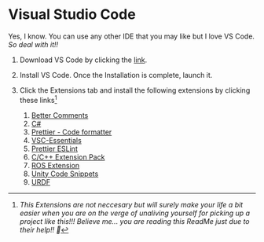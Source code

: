 # Visual Studio Code

Yes, I know. You can use any other IDE that you may like but I love VS Code. _So deal with it!!_

1. Download VS Code by clicking the [link](https://code.visualstudio.com/).
2. Install VS Code. Once the Installation is complete, launch it.
3. Click the Extensions tab and install the following extensions by clicking these links[^1]

   1. [Better Comments](https://marketplace.visualstudio.com/items?itemName=aaron-bond.better-comments)
   2. [C#](https://marketplace.visualstudio.com/items?itemName=ms-dotnettools.csharp)
   3. [Prettier - Code formatter](https://marketplace.visualstudio.com/items?itemName=esbenp.prettier-vscode)
   4. [VSC-Essentials](https://marketplace.visualstudio.com/items?itemName=Gydunhn.vsc-essentials)
   5. [Prettier ESLint](https://marketplace.visualstudio.com/items?itemName=rvest.vs-code-prettier-eslint)
   6. [C/C++ Extension Pack](https://marketplace.visualstudio.com/items?itemName=ms-vscode.cpptools-extension-pack)
   7. [ROS Extension](https://marketplace.visualstudio.com/items?itemName=ms-iot.vscode-ros)
   8. [Unity Code Snippets](https://marketplace.visualstudio.com/items?itemName=kleber-swf.unity-code-snippets)
   9. [URDF](https://marketplace.visualstudio.com/items?itemName=smilerobotics.urdf&ssr=false#review-details)

[^1]: *This Extensions are not neccesary but will surely make your life a bit easier when you are on the verge of unaliving yourself for picking up a project like this!!! Believe me... you are reading this ReadMe just due to their help!! 👼*